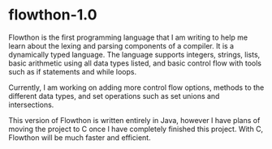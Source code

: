 # flowthon-1.0
Flowthon is the first programming language that I am writing to help me learn about the lexing and parsing components of a compiler. It is a dynamically typed language. The language supports integers, strings, lists, basic arithmetic using all data types listed, and basic control flow with tools such as if statements and while loops.

Currently, I am working on adding more control flow options, methods to the different data types, and set operations such as set unions and intersections.

This version of Flowthon is written entirely in Java, however I have plans of moving the project to C once I have completely finished this project. With C, Flowthon will be much faster and efficient.
